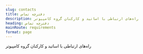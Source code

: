 ```yaml
---
slug: contacts
title: دفترچه تماس
description: راه‌های ارتباطی با اساتید و کارکنان گروه کامپیوتر 
heading: دفترچه تماس
mainRoute: requirements
format: page
---
```

راه‌های ارتباطی با اساتید و کارکنان گروه کامپیوتر

